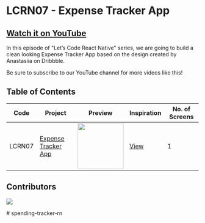 # LCRN07 - Expense Tracker App

## [Watch it on YouTube](https://youtu.be/uBcpWOQqbAQ)

In this episode of "Let’s Code React Native" series, we are going to build a clean looking Expense Tracker App based on the design created by Anastasiia on Dribbble.

Be sure to subscribe to our YouTube channel for more videos like this!

## Table of Contents

| Code | Project | Preview | Inspiration | No. of Screens |
| ------ | ------ | ------ | ------ | ------ |
| LCRN07 | [Expense Tracker App](https://youtu.be/uBcpWOQqbAQ) | <img src="https://cdn.dribbble.com/users/2141764/screenshots/6037420/money_tracker_app.png?compress=1&resize=1200x900" width="120" /> | [View](https://dribbble.com/shots/6037420-Expense-Tracker-App) | 1 |

## Contributors

<a href="https://github.com/byprogrammers/LCRN07-expense-tracker-app/graphs/contributors">
   <img src="https://contrib.rocks/image?repo=byprogrammers/lets-code-react-native" />
</a>

#   s p e n d i n g - t r a c k e r - r n  
 